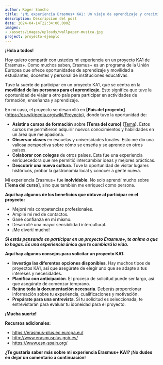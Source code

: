 ```yaml
---
author: Roger Sancho
title: '¡Mi experiencia Erasmus+ KA1: Un viaje de aprendizaje y crecimiento!'
description: Descripcion del post
date: 2024-04-14T22:34:00.000Z
images: 
- /assets/images/uploads/wallpaper-musica.jpg
project: proyecto-ejemplo
---
```


**¡Hola a todos!**

Hoy quiero compartir con ustedes mi experiencia en un proyecto KA1 de Erasmus+. Como muchos saben, Erasmus+ es un programa de la Unión Europea que ofrece oportunidades de aprendizaje y movilidad a estudiantes, docentes y personal de instituciones educativas.

Tuve la suerte de participar en un proyecto KA1, que se centra en la **movilidad de las personas para el aprendizaje**. Esto significa que tuve la oportunidad de viajar a otro país para participar en actividades de formación, enseñanza y aprendizaje.

En mi caso, el proyecto se desarrolló en **\[País del proyecto]** (<https://es.wikipedia.org/wiki/Proyecto>), donde tuve la oportunidad de:

- **Asistir a cursos de formación** sobre **\[Tema del curso]** ([Tema](https://support.udemy.com/hc/es/articles/115000371028-C%C3%B3mo-proponer-temas-para-tu-curso-y-c%C3%B3mo-a%C3%B1adirlos)). Estos cursos me permitieron adquirir nuevos conocimientos y habilidades en un área que me apasiona.
- **Observar clases** en escuelas y universidades locales. Esto me dio una valiosa perspectiva sobre cómo se enseña y se aprende en otros países.
- **Colaborar con colegas** de otros países. Esta fue una experiencia enriquecedora que me permitió intercambiar ideas y mejores prácticas.
- **Descubrir una nueva cultura**. Tuve la oportunidad de visitar lugares históricos, probar la gastronomía local y conocer a gente nueva.

Mi experiencia Erasmus+ fue **inolvidable**. No solo aprendí mucho sobre **\[Tema del curso]**, sino que también me enriquecí como persona.

**Aquí hay algunos de los beneficios que obtuve al participar en el proyecto:**

- Mejoré mis competencias profesionales.
- Amplié mi red de contactos.
- Gané confianza en mí mismo.
- Desarrollé una mayor sensibilidad intercultural.
- ¡Me divertí mucho!

**_Si estás pensando en participar en un proyecto Erasmus+, te animo a que lo hagas. Es una experiencia única que te cambiará la vida._**

**Aquí hay algunos consejos para solicitar un proyecto KA1:**

- **Investiga las diferentes opciones disponibles**. Hay muchos tipos de proyectos KA1, así que asegúrate de elegir uno que se adapte a tus intereses y necesidades.
- **Planifica con anticipación**. El proceso de solicitud puede ser largo, así que asegúrate de comenzar temprano.
- **Reúne toda la documentación necesaria**. Deberás proporcionar información sobre tu experiencia, cualificaciones y motivación.
- **Prepárate para una entrevista**. Si tu solicitud es seleccionada, te entrevistarán para evaluar tu idoneidad para el proyecto.

**¡Mucha suerte!**

**Recursos adicionales:**

- <https://erasmus-plus.ec.europa.eu/>
- <http://www.erasmusplus.gob.es/>
- <https://www.esn-spain.org/>

**¿Te gustaría saber más sobre mi experiencia Erasmus+ KA1? ¡No dudes en dejar un comentario a continuación!**
